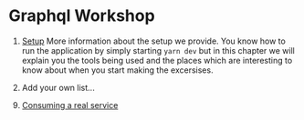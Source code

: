 # Graphql Workshop

1. [Setup](./setup/index.md)
   More information about the setup we provide. You know how to run the application by simply starting `yarn dev` but in this chapter we will explain you the tools being used and the places which are interesting to know about when you start making the excersises.

2. Add your own list...

9) [Consuming a real service](./9-consuming-a-real-service.md)
